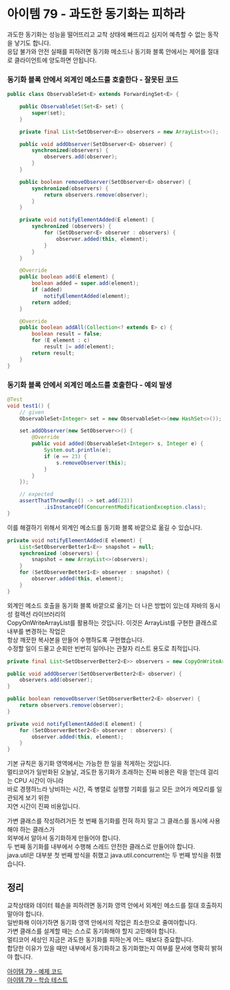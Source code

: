 # 아이템 79 - 과도한 동기화는 피하라

과도한 동기화는 성능을 떨어뜨리고 교착 상태에 빠뜨리고 심지어 예측할 수 없는 동작을 낳기도 합니다.    
응답 불가와 안전 실패를 피하려면 동기화 메소드나 동기화 블록 안에서는 제어를 절대로 클라이언트에 양도하면 안됩니다.     

###  동기화 블록 안에서 외계인 메소드를 호출한다 - 잘못된 코드

````java
public class ObservableSet<E> extends ForwardingSet<E> {

    public ObservableSet(Set<E> set) {
        super(set);
    }

    private final List<SetObserver<E>> observers = new ArrayList<>();

    public void addObserver(SetObserver<E> observer) {
        synchronized(observers) {
            observers.add(observer);
        }
    }

    public boolean removeObserver(SetObserver<E> observer) {
        synchronized(observers) {
            return observers.remove(observer);
        }
    }

    private void notifyElementAdded(E element) {
        synchronized (observers) {
            for (SetObserver<E> observer : observers) {
                observer.added(this, element);
            }
        }
    }

    @Override
    public boolean add(E element) {
        boolean added = super.add(element);
        if (added)
            notifyElementAdded(element);
        return added;
    }

    @Override
    public boolean addAll(Collection<? extends E> c) {
        boolean result = false;
        for (E element : c)
            result |= add(element);
        return result;
    }
}
````

### 동기화 블록 안에서 외계인 메소드를 호출한다 - 예외 발생

````java
@Test
void test1() {
    // given
    ObservableSet<Integer> set = new ObservableSet<>(new HashSet<>());

    set.addObserver(new SetObserver<>() {
        @Override
        public void added(ObservableSet<Integer> s, Integer e) {
            System.out.println(e);
            if (e == 23) {
                s.removeObserver(this);
            }
        }
    });

    // expected
    assertThatThrownBy(() -> set.add(23))
            .isInstanceOf(ConcurrentModificationException.class);
}
````

이를 해결하기 위해서 외계인 메소드를 동기화 블록 바깥으로 옮길 수 있습니다.       

````java
private void notifyElementAdded(E element) {
    List<SetObserverBetter1<E>> snapshot = null;
    synchronized (observers) {
        snapshot = new ArrayList<>(observers);
    }
    for (SetObserverBetter1<E> observer : snapshot) {
        observer.added(this, element);
    }
}
````

외계인 메소드 호출을 동기화 블록 바깥으로 옮기는 더 나은 방법이 있는데 자바의 동시성 컬렉션 라이브러리의    
CopyOnWriteArrayList를 활용하는 것입니다. 이것은 ArrayList를 구현한 클래스로 내부를 변경하는 작업은    
항상 깨끗한 복사본을 만들어 수행하도록 구현했습니다.     
수정할 일이 드물고 순회만 빈번히 일어나는 관찰자 리스트 용도로 최적입니다.    

````java
private final List<SetObserverBetter2<E>> observers = new CopyOnWriteArrayList<>();

public void addObserver(SetObserverBetter2<E> observer) {
    observers.add(observer);
}

public boolean removeObserver(SetObserverBetter2<E> observer) {
    return observers.remove(observer);
}

private void notifyElementAdded(E element) {
    for (SetObserverBetter2<E> observer : observers) {
        observer.added(this, element);
    }
}
````

기본 규칙은 동기화 영역에서는 가능한 한 일을 적게하는 것입니다.    
멀티코어가 일반화된 오늘날, 과도한 동기화가 초래하는 진짜 비용은 락을 얻는데 걸리는 CPU 시간이 아니라     
바로 경쟁하느라 낭비하는 시간, 즉 병렬로 실행할 기회를 잃고 모든 코어가 메모리를 일관되게 보기 위한   
지연 시간이 진짜 비용입니다.     

가변 클래스를 작성하려거든 첫 번째 동기화를 전혀 하지 말고 그 클래스를 동시에 사용해야 하는 클래스가    
외부에서 알아서 동기화하게 만들어야 합니다.   
두 번째 동기화를 내부에서 수행해 스레드 안전한 클래스로 만들어야 합니다.     
java.util은 대부분 첫 번째 방식을 취했고 java.util.concurrent는 두 번째 방식을 취했습니다.     

## 정리

교착상태와 데이터 훼손을 피하려면 동기화 영역 안에서 외계인 메소드를 절대 호출하지 말아야 합니다.    
일반화해 이야기하면 동기화 영역 안에서의 작업은 최소한으로 줄여야합니다.    
가변 클래스를 설계할 때는 스스로 동기화해야 할지 고민해야 합니다.    
멀티코어 세상인 지금은 과도한 동기화를 피하는게 어느 때보다 증요합니다.          
합당한 이유가 있을 때만 내부에서 동기화하고 동기화했는지 여부를 문서에 명확히 밝혀야 합니다.

[아이템 79 - 예제 코드](https://github.com/320Hwany/EffectiveJava/tree/main/src/main/java/effective/chapter11/item79)                                                                                               
[아이템 79 - 학습 테스트](https://github.com/320Hwany/EffectiveJava/tree/main/src/test/java/effective/chapter11/item79)        
